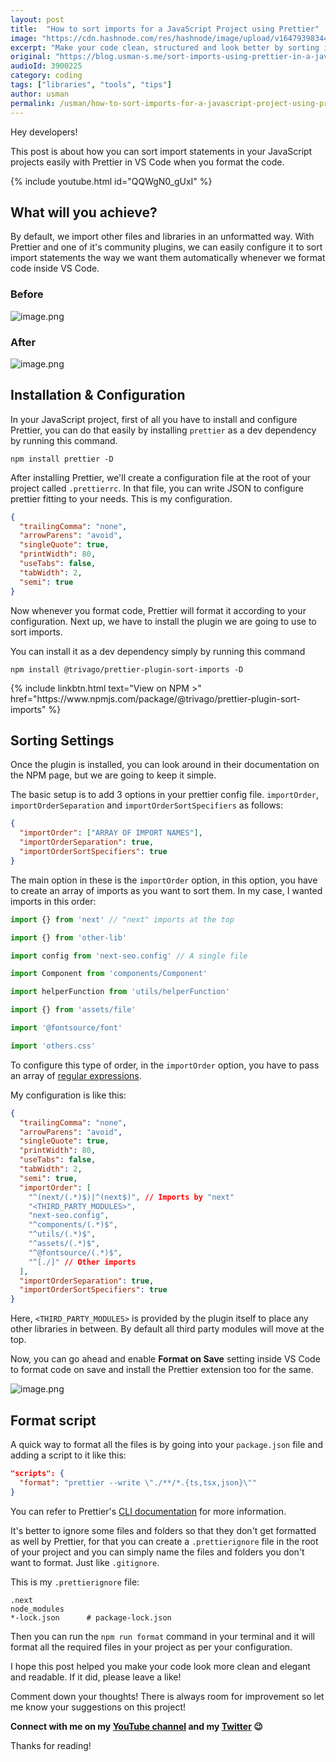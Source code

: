 ```yaml
---
layout: post
title:  "How to sort imports for a JavaScript Project using Prettier"
image: "https://cdn.hashnode.com/res/hashnode/image/upload/v1647939834412/-rOHcxwbV.png"
excerpt: "Make your code clean, structured and look better by sorting import statements automatically using the prettier plugin for VS Code"
original: "https://blog.usman-s.me/sort-imports-using-prettier-in-a-javascript-project-inside-vs-code"
audioId: 3900225
category: coding
tags: ["libraries", "tools", "tips"]
author: usman
permalink: /usman/how-to-sort-imports-for-a-javascript-project-using-prettier
---
```


Hey developers!

This post is about how you can sort import statements in your JavaScript projects easily with Prettier in VS Code when you format the code.

{% include youtube.html id="QQWgN0_gUxI" %} 

## What will you achieve?

By default, we import other files and libraries in an unformatted way. With Prettier and one of it's community plugins, we can easily configure it to sort import statements the way we want them automatically whenever we format code inside VS Code.

### Before

![image.png](https://cdn.hashnode.com/res/hashnode/image/upload/v1647944153303/suNfQ7Fnf.png)

### After

![image.png](https://cdn.hashnode.com/res/hashnode/image/upload/v1647944178892/mAd4GSyrY.png)

## Installation & Configuration

In your JavaScript project, first of all you have to install and configure Prettier, you can do that easily by installing `prettier` as a dev dependency by running this command.

```shell
npm install prettier -D
```

After installing Prettier, we'll create a configuration file at the root of your project called `.prettierrc`. In that file, you can write JSON to configure prettier fitting to your needs. This is my configuration.

```json
{
  "trailingComma": "none",
  "arrowParens": "avoid",
  "singleQuote": true,
  "printWidth": 80,
  "useTabs": false,
  "tabWidth": 2,
  "semi": true
}
```

Now whenever you format code, Prettier will format it according to your configuration. Next up, we have to install the plugin we are going to use to sort imports.

You can install it as a dev dependency simply by running this command

```shell
npm install @trivago/prettier-plugin-sort-imports -D
```

<div class="text-center mb-6">
{% include linkbtn.html text="View on NPM >" href="https://www.npmjs.com/package/@trivago/prettier-plugin-sort-imports" %}
</div>

## Sorting Settings

Once the plugin is installed, you can look around in their documentation on the NPM page, but we are going to keep it simple. 

The basic setup is to add 3 options in your prettier config file. `importOrder`, `importOrderSeparation` and `importOrderSortSpecifiers` as follows:

```json
{
  "importOrder": ["ARRAY OF IMPORT NAMES"],
  "importOrderSeparation": true,
  "importOrderSortSpecifiers": true
}
```

The main option in these is the `importOrder` option, in this option, you have to create an array of imports as you want to sort them. In my case, I wanted imports in this order:

```javascript
import {} from 'next' // "next" imports at the top

import {} from 'other-lib'

import config from 'next-seo.config' // A single file

import Component from 'components/Component'

import helperFunction from 'utils/helperFunction'

import {} from 'assets/file'

import '@fontsource/font'

import 'others.css'
```

To configure this type of order, in the `importOrder` option, you have to pass an array of [regular expressions](https://developer.mozilla.org/en-US/docs/Web/JavaScript/Guide/Regular_Expressions).

My configuration is like this:

```json
{
  "trailingComma": "none",
  "arrowParens": "avoid",
  "singleQuote": true,
  "printWidth": 80,
  "useTabs": false,
  "tabWidth": 2,
  "semi": true,
  "importOrder": [
    "^(next/(.*)$)|^(next$)", // Imports by "next"
    "<THIRD_PARTY_MODULES>",
    "next-seo.config", 
    "^components/(.*)$",
    "^utils/(.*)$",
    "^assets/(.*)$",
    "^@fontsource/(.*)$",
    "^[./]" // Other imports
  ],
  "importOrderSeparation": true,
  "importOrderSortSpecifiers": true
}
```

Here, `<THIRD_PARTY_MODULES>` is provided by the plugin itself to place any other libraries in between. By default all third party modules will move at the top.

Now, you can go ahead and enable **Format on Save** setting inside VS Code to format code on save and install the Prettier extension too for the same.

![image.png](https://cdn.hashnode.com/res/hashnode/image/upload/v1647945251114/dFOBreRKV.png)

## Format script

A quick way to format all the files is by going into your `package.json` file and adding a script to it like this:

```json
"scripts": {
  "format": "prettier --write \"./**/*.{ts,tsx,json}\""
}
```

You can refer to Prettier's [CLI documentation](https://prettier.io/docs/en/cli.html) for more information.

It's better to ignore some files and folders so that they don't get formatted as well by Prettier, for that you can create a `.prettierignore` file in the root of your project and you can simply name the files and folders you don't want to format. Just like `.gitignore`.

This is my `.prettierignore` file:

```
.next
node_modules
*-lock.json      # package-lock.json
```

Then you can run the `npm run format` command in your terminal and it will format all the required files in your project as per your configuration.

I hope this post helped you make your code look more clean and elegant and readable. If it did, please leave a like!

Comment down your thoughts! There is always room for improvement so let me know your suggestions on this project!

**Connect with me on my [YouTube channel](https://youtube.com/MaxProgramming) and my  [Twitter](https://twitter.com/maxprogramming1) 😉**

Thanks for reading!